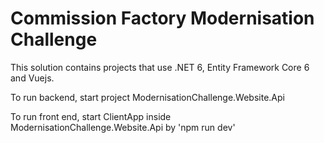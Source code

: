 # Commission Factory Modernisation Challenge

This solution contains projects that use .NET 6, Entity Framework Core 6 and Vuejs.

To run backend, start project ModernisationChallenge.Website.Api

To run front end, start ClientApp inside ModernisationChallenge.Website.Api by 'npm run dev'
